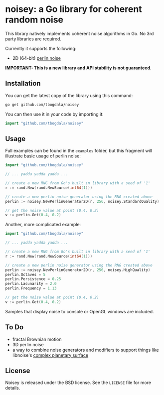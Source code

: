 noisey: a Go library for coherent random noise
==============================================

This library natively implements coherent noise algorithms in Go. No 3rd party libraries are required.

Currently it supports the following:

* 2D (64-bit) [perlin noise][link1]

**IMPORTANT: This is a new library and API stability is not guaranteed.**


Installation
------------

You can get the latest copy of the library using this command:

```bash
go get github.com/tbogdala/noisey
```

You can then use it in your code by importing it:

```go
import "github.com/tbogdala/noisey"
```


Usage
-----

Full examples can be found in the `examples` folder, but this fragment will illustrate basic usage of perlin noise:

```go
import "github.com/tbogdala/noisey"

// ... yadda yadda yadda ...

// create a new RNG from Go's built in library with a seed of '1'
r := rand.New(rand.NewSource(int64(1)))

// create a new perlin noise generator using the RNG created above
perlin := noisey.NewPerlinGenerator2D(r, 256, noisey.StandardQuality)

// get the noise value at point (0.4, 0.2)
v := perlin.Get(0.4, 0.2)
```

Another, more complicated example:

```go
import "github.com/tbogdala/noisey"

// ... yadda yadda yadda ...

// create a new RNG from Go's built in library with a seed of '1'
r := rand.New(rand.NewSource(int64(1)))

// create a new perlin noise generator using the RNG created above
perlin := noisey.NewPerlinGenerator2D(r, 256, noisey.HighQuality)
perlin.Octaves = 5
perlin.Persistence = 0.25
perlin.Lacunarity = 2.0
perlin.Frequency = 1.13

// get the noise value at point (0.4, 0.2)
v := perlin.Get(0.4, 0.2)
```

Samples that display noise to console or OpenGL windows are included.


To Do
-----

* fractal Brownian motion
* 3D perlin noise
* a way to combine noise generators and modifiers to support
things like libnoise's [complex planetary surface][link2]


License
-------

Noisey is released under the BSD license. See the `LICENSE` file for more details.



[link1]: http://webstaff.itn.liu.se/~stegu/TNM022-2005/perlinnoiselinks/perlin-noise-math-faq.html
[link2]: http://libnoise.sourceforge.net/examples/complexplanet/index.html
